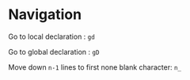 Navigation
==========

Go to local declaration : `gd`

Go to global declaration : `gD`

Move down `n-1` lines to first none blank character: `n_`
